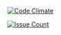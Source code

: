 [![Code Climate](https://codeclimate.com/repos/56ba407716cc0c3cc500322a/badges/5854188e6f08ed72fd86/gpa.svg)](https://codeclimate.com/repos/56ba407716cc0c3cc500322a/feed)


[![Issue Count](https://codeclimate.com/repos/56ba407716cc0c3cc500322a/badges/5854188e6f08ed72fd86/issue_count.svg)](https://codeclimate.com/repos/56ba407716cc0c3cc500322a/feed)